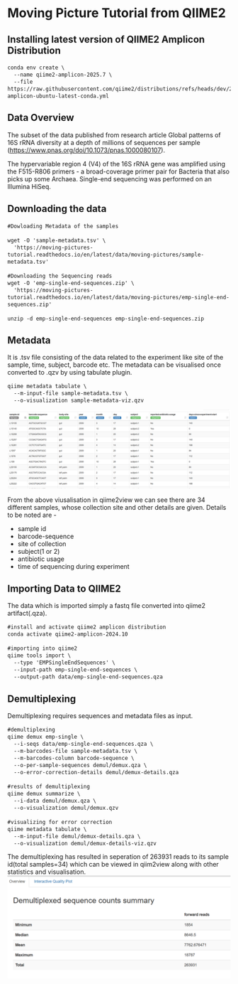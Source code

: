 # Moving Picture Tutorial from QIIME2

## Installing latest version of QIIME2 Amplicon Distribution
```
conda env create \
  --name qiime2-amplicon-2025.7 \
  --file https://raw.githubusercontent.com/qiime2/distributions/refs/heads/dev/2025.7/amplicon/released/qiime2-amplicon-ubuntu-latest-conda.yml
```

## Data Overview 

The subset of the data published from research article Global patterns of 16S rRNA diversity at a depth of millions of sequences per sample (https://www.pnas.org/doi/10.1073/pnas.1000080107).

The hypervariable region 4 (V4) of the 16S rRNA gene was amplified using the F515-R806 primers - a broad-coverage primer pair for Bacteria that also picks up some Archaea. Single-end sequencing was performed on an Illumina HiSeq.

## Downloading the data

```
#Dowloading Metadata of the samples

wget -O 'sample-metadata.tsv' \
  'https://moving-pictures-tutorial.readthedocs.io/en/latest/data/moving-pictures/sample-metadata.tsv'

#Downloading the Sequencing reads
wget -O 'emp-single-end-sequences.zip' \
  'https://moving-pictures-tutorial.readthedocs.io/en/latest/data/moving-pictures/emp-single-end-sequences.zip'

unzip -d emp-single-end-sequences emp-single-end-sequences.zip
```
## Metadata

It is .tsv file consisting of the data related to the experiment like site of the sample, time, subject, barcode etc. The metadata can be visualised once converted to .qzv by using tabulate plugin.

```
qiime metadata tabulate \
  --m-input-file sample-metadata.tsv \
  --o-visualization sample-metadata-viz.qzv
```

![metadata](images/metadata.png)

From the above viusalisation in qiime2view we can see there are 34 different samples, whose collection site and other details are given. Details to be noted are -

- sample id
- barcode-sequence
- site of collection
- subject(1 or 2)
- antibiotic usage
- time of sequencing during experiment

## Importing Data to QIIME2

The data which is imported simply a fastq file converted into qiime2 artifact(.qza).

```
#install and activate qiime2 amplicon distribution
conda activate qiime2-amplicon-2024.10

#importing into qiime2
qiime tools import \
  --type 'EMPSingleEndSequences' \
  --input-path emp-single-end-sequences \
  --output-path data/emp-single-end-sequences.qza
```

## Demultiplexing

Demultiplexing requires sequences and metadata files as input. 

```
#demultiplexing
qiime demux emp-single \
  --i-seqs data/emp-single-end-sequences.qza \
  --m-barcodes-file sample-metadata.tsv \
  --m-barcodes-column barcode-sequence \
  --o-per-sample-sequences demul/demux.qza \
  --o-error-correction-details demul/demux-details.qza

#results of demultiplexing
qiime demux summarize \
  --i-data demul/demux.qza \
  --o-visualization demul/demux.qzv

#visualizing for error correction
qiime metadata tabulate \
  --m-input-file demul/demux-details.qza \
  --o-visualization demul/demux-details-viz.qzv
```
The demultiplexing has resulted in seperation of 263931 reads to its sample id(total samples=34) which can be viewed in qiim2view along with other statistics and visualisation.
![metadata](images/demultiplex.png)

